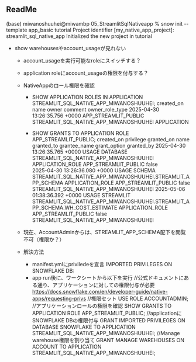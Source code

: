 ## ReadMe
(base) miwanoshuuhei@miwambp 05_StreamlitSqlNativeapp % snow init --template app_basic tutorial
Project identifier [my_native_app_project]: streamlit_sql_native_app
Initialized the new project in tutorial

- show warehousesやaccount_usageが見れない
  - account_usageを実行可能なroleにスイッチする？
  - application roleにaccount_usageの権限を付与する？
  - NativeAppのロール権限を確認
    - SHOW APPLICATION ROLES IN APPLICATION STREAMLIT_SQL_NATIVE_APP_MIWANOSHUUHEI;
    created_on	name	owner	comment	owner_role_type
    2025-04-30 13:26:35.756 +0000	APP_STREAMLIT_PUBLIC	STREAMLIT_SQL_NATIVE_APP_MIWANOSHUUHEI		APPLICATION
  
    - SHOW GRANTS TO APPLICATION ROLE APP_STREAMLIT_PUBLIC;
    created_on	privilege	granted_on	name	granted_to	grantee_name	grant_option	granted_by
    2025-04-30 13:26:35.765 +0000	USAGE	DATABASE	STREAMLIT_SQL_NATIVE_APP_MIWANOSHUUHEI	APPLICATION_ROLE	APP_STREAMLIT_PUBLIC	false	
    2025-04-30 13:26:36.080 +0000	USAGE	SCHEMA	STREAMLIT_SQL_NATIVE_APP_MIWANOSHUUHEI.STREAMLIT_APP_SCHEMA	APPLICATION_ROLE	APP_STREAMLIT_PUBLIC	false	STREAMLIT_SQL_NATIVE_APP_MIWANOSHUUHEI
    2025-05-06 01:38:36.392 +0000	USAGE	STREAMLIT	STREAMLIT_SQL_NATIVE_APP_MIWANOSHUUHEI.STREAMLIT_APP_SCHEMA.WH_COST_ESTIMATE	APPLICATION_ROLE	APP_STREAMLIT_PUBLIC	false	STREAMLIT_SQL_NATIVE_APP_MIWANOSHUUHEI

  - 現在、AccountAdminからは、STREAMLIT_APP_SCHEMA配下を閲覧不可（権限か？）

  - 解決方法
    - manifest.ymlにpriviledeを宣言
      IMPORTED PRIVILEGES ON SNOWFLAKE DB:
    - app run後に、ワークシートから以下を実行
      //公式ドキュメントにある通り、アプリケーションに対しての権限付与が必要
      https://docs.snowflake.com/en/developer-guide/native-apps/requesting-privs
      //権限セット
      USE ROLE ACCOUNTADMIN;
      //アプリケーションロールの権限を確認
      SHOW GRANTS TO APPLICATION ROLE APP_STREAMLIT_PUBLIC;
      //applicationにSNOWFLAKE DBの権限付与
      GRANT IMPORTED PRIVILEGES ON DATABASE SNOWFLAKE TO APPLICATION STREAMLIT_SQL_NATIVE_APP_MIWANOSHUUHEI;
      //Manage warehouse権限を割り当て
      GRANT MANAGE WAREHOUSES ON ACCOUNT TO APPLICATION STREAMLIT_SQL_NATIVE_APP_MIWANOSHUUHEI;
